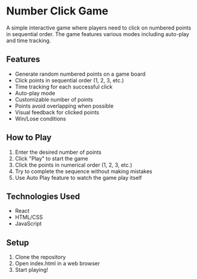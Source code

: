 # Number Click Game

A simple interactive game where players need to click on numbered points in sequential order. The game features various modes including auto-play and time tracking.

## Features

- Generate random numbered points on a game board
- Click points in sequential order (1, 2, 3, etc.)
- Time tracking for each successful click
- Auto-play mode
- Customizable number of points
- Points avoid overlapping when possible
- Visual feedback for clicked points
- Win/Lose conditions

## How to Play

1. Enter the desired number of points
2. Click "Play" to start the game
3. Click the points in numerical order (1, 2, 3, etc.)
4. Try to complete the sequence without making mistakes
5. Use Auto Play feature to watch the game play itself

## Technologies Used

- React
- HTML/CSS
- JavaScript

## Setup

1. Clone the repository
2. Open index.html in a web browser
3. Start playing! 